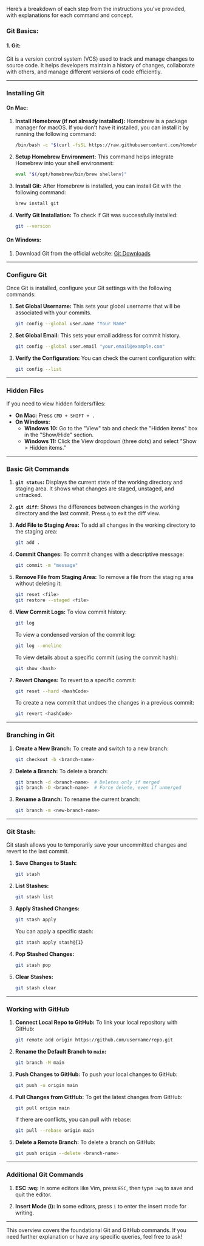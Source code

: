 Here’s a breakdown of each step from the instructions you've provided, with explanations for each command and concept.

### Git Basics:

#### 1. **Git:**
Git is a version control system (VCS) used to track and manage changes to source code. It helps developers maintain a history of changes, collaborate with others, and manage different versions of code efficiently.

---

### **Installing Git**

#### **On Mac:**

1. **Install Homebrew (if not already installed):**
   Homebrew is a package manager for macOS. If you don't have it installed, you can install it by running the following command:

   ```bash
   /bin/bash -c "$(curl -fsSL https://raw.githubusercontent.com/Homebrew/install/HEAD/install.sh)"
   ```

2. **Setup Homebrew Environment:**
   This command helps integrate Homebrew into your shell environment:

   ```bash
   eval "$(/opt/homebrew/bin/brew shellenv)"
   ```

3. **Install Git:**
   After Homebrew is installed, you can install Git with the following command:

   ```bash
   brew install git
   ```

4. **Verify Git Installation:**
   To check if Git was successfully installed:

   ```bash
   git --version
   ```

#### **On Windows:**

1. Download Git from the official website: [Git Downloads](https://git-scm.com/downloads)

---

### **Configure Git**

Once Git is installed, configure your Git settings with the following commands:

1. **Set Global Username:**
   This sets your global username that will be associated with your commits.

   ```bash
   git config --global user.name "Your Name"
   ```

2. **Set Global Email:**
   This sets your email address for commit history.

   ```bash
   git config --global user.email "your.email@example.com"
   ```

3. **Verify the Configuration:**
   You can check the current configuration with:

   ```bash
   git config --list
   ```

---

### **Hidden Files**

If you need to view hidden folders/files:

- **On Mac:** Press `CMD + SHIFT + .`
- **On Windows:**
  - **Windows 10:** Go to the "View" tab and check the "Hidden items" box in the "Show/Hide" section.
  - **Windows 11:** Click the View dropdown (three dots) and select "Show > Hidden items."

---

### **Basic Git Commands**

1. **`git status`:**
   Displays the current state of the working directory and staging area. It shows what changes are staged, unstaged, and untracked.

2. **`git diff`:**
   Shows the differences between changes in the working directory and the last commit. Press `q` to exit the diff view.

3. **Add File to Staging Area:**
   To add all changes in the working directory to the staging area:

   ```bash
   git add .
   ```

4. **Commit Changes:**
   To commit changes with a descriptive message:

   ```bash
   git commit -m "message"
   ```

5. **Remove File from Staging Area:**
   To remove a file from the staging area without deleting it:

   ```bash
   git reset <file>
   git restore --staged <file>
   ```

6. **View Commit Logs:**
   To view commit history:

   ```bash
   git log
   ```

   To view a condensed version of the commit log:

   ```bash
   git log --oneline
   ```

   To view details about a specific commit (using the commit hash):

   ```bash
   git show <hash>
   ```

7. **Revert Changes:**
   To revert to a specific commit:

   ```bash
   git reset --hard <hashCode>
   ```

   To create a new commit that undoes the changes in a previous commit:

   ```bash
   git revert <hashCode>
   ```

---

### **Branching in Git**

1. **Create a New Branch:**
   To create and switch to a new branch:

   ```bash
   git checkout -b <branch-name>
   ```

2. **Delete a Branch:**
   To delete a branch:

   ```bash
   git branch -d <branch-name>  # Deletes only if merged
   git branch -D <branch-name>  # Force delete, even if unmerged
   ```

3. **Rename a Branch:**
   To rename the current branch:

   ```bash
   git branch -m <new-branch-name>
   ```

---

### **Git Stash:**

Git stash allows you to temporarily save your uncommitted changes and revert to the last commit.

1. **Save Changes to Stash:**

   ```bash
   git stash
   ```

2. **List Stashes:**

   ```bash
   git stash list
   ```

3. **Apply Stashed Changes:**

   ```bash
   git stash apply
   ```

   You can apply a specific stash:

   ```bash
   git stash apply stash@{1}
   ```

4. **Pop Stashed Changes:**

   ```bash
   git stash pop
   ```

5. **Clear Stashes:**

   ```bash
   git stash clear
   ```

---

### **Working with GitHub**

1. **Connect Local Repo to GitHub:**
   To link your local repository with GitHub:

   ```bash
   git remote add origin https://github.com/username/repo.git
   ```

2. **Rename the Default Branch to `main`:**

   ```bash
   git branch -M main
   ```

3. **Push Changes to GitHub:**
   To push your local changes to GitHub:

   ```bash
   git push -u origin main
   ```

4. **Pull Changes from GitHub:**
   To get the latest changes from GitHub:

   ```bash
   git pull origin main
   ```

   If there are conflicts, you can pull with rebase:

   ```bash
   git pull --rebase origin main
   ```

5. **Delete a Remote Branch:**
   To delete a branch on GitHub:

   ```bash
   git push origin --delete <branch-name>
   ```

---

### **Additional Git Commands**

1. **ESC :wq:** In some editors like Vim, press `ESC`, then type `:wq` to save and quit the editor.

2. **Insert Mode (i):** In some editors, press `i` to enter the insert mode for writing.

---

This overview covers the foundational Git and GitHub commands. If you need further explanation or have any specific queries, feel free to ask!
